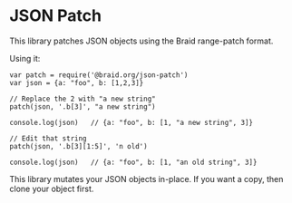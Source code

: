 # JSON Patch

This library patches JSON objects using the Braid range-patch format.

Using it:
```
var patch = require('@braid.org/json-patch')
var json = {a: "foo", b: [1,2,3]}

// Replace the 2 with "a new string"
patch(json, '.b[3]', "a new string")

console.log(json)   // {a: "foo", b: [1, "a new string", 3]}

// Edit that string
patch(json, '.b[3][1:5]', 'n old')

console.log(json)   // {a: "foo", b: [1, "an old string", 3]}
```

This library mutates your JSON objects in-place.  If you want a copy, then
clone your object first.